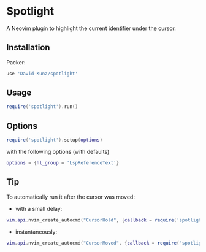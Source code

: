 # Spotlight

A Neovim plugin to highlight the current identifier under the cursor.

## Installation

Packer:

```lua
use 'David-Kunz/spotlight'
```

## Usage

```lua
require('spotlight').run()
```

## Options

```lua
require('spotlight').setup(options)
```

with the following options (with defaults)

```lua
options = {hl_group = 'LspReferenceText'}
```

## Tip

To automatically run it after the cursor was moved:

- with a small delay:

```lua
vim.api.nvim_create_autocmd("CursorHold", {callback = require('spotlight').run})
```

- instantaneously:


```lua
vim.api.nvim_create_autocmd("CursorMoved", {callback = require('spotlight').run})
```


